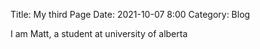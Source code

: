 Title: My third Page
Date: 2021-10-07 8:00
Category: Blog

I am Matt, a student at university of alberta
